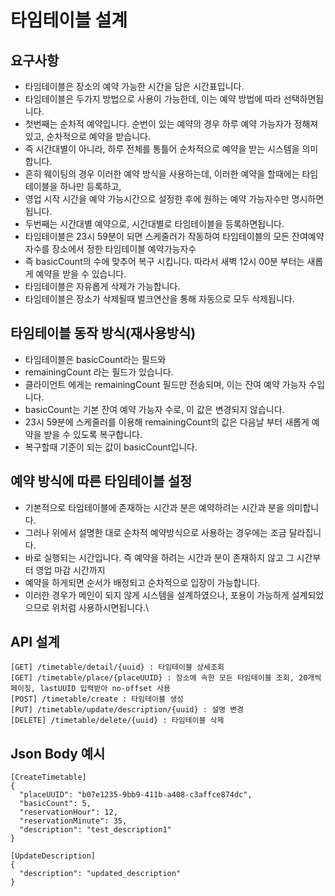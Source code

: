# 타임테이블 설계

## 요구사항
* 타임테이블은 장소의 예약 가능한 시간을 담은 시간표입니다.
* 타임테이블은 두가지 방법으로 사용이 가능한데, 이는 예약 방법에 따라 선택하면됩니다.
* 첫번째는 순차적 예약입니다. 순번이 있는 예약의 경우 하루 예약 가능자가 정해져있고, 순차적으로 예약을 받습니다.
* 즉 시간대별이 아니라, 하루 전체를 통틀어 순차적으로 예약을 받는 시스템을 의미합니다.
* 흔히 웨이팅의 경우 이러한 예약 방식을 사용하는데, 이러한 예약을 할때에는 타임테이블을 하나만 등록하고,
* 영업 시작 시간을 예약 가능시간으로 설정한 후에 원하는 예약 가능자수만 명시하면됩니다.
* 두번째는 시간대별 예약으로, 시간대별로 타임테이블을 등록하면됩니다.
* 타임테이블은 23시 59분이 되면 스케줄러가 작동하여 타임테이블의 모든 잔여예약자수를 장소에서 정한 타임테이블 예약가능자수
* 즉 basicCount의 수에 맞추어 복구 시킵니다. 따라서 새벽 12시 00분 부터는 새롭게 예약을 받을 수 있습니다.
* 타임테이블은 자유롭게 삭제가 가능합니다.
* 타임테이블은 장소가 삭제될때 벌크연산을 통해 자동으로 모두 삭제됩니다.

## 타임테이블 동작 방식(재사용방식)
* 타임테이블은 basicCount라는 필드와
* remainingCount 라는 필드가 있습니다.
* 클라이언트 에게는 remainingCount 필드만 전송되며, 이는 잔여 예약 가능자 수입니다.
* basicCount는 기본 잔여 예약 가능자 수로, 이 값은 변경되지 않습니다.
* 23시 59분에 스케줄러를 이용해 remainingCount의 값은 다음날 부터 새롭게 예약을 받을 수 있도록 복구합니다.
* 복구할때 기준이 되는 값이 basicCount입니다.

## 예약 방식에 따른 타임테이블 설정
* 기본적으로 타임테이블에 존재하는 시간과 분은 예약하려는 시간과 분을 의미합니다.
* 그러나 위에서 설명한 대로 순차적 예약방식으로 사용하는 경우에는 조금 달라집니다.
* 바로 실행되는 시간입니다. 즉 예약을 하려는 시간과 분이 존재하지 않고 그 시간부터 영업 마감 시간까지
* 예약을 하게되면 순서가 배정되고 순차적으로 입장이 가능합니다.
* 이러한 경우가 메인이 되지 않게 시스템을 설계하였으나, 포용이 가능하게 설계되었으므로 위처럼 사용하시면됩니다.\

## API 설계
```
[GET] /timetable/detail/{uuid} : 타임테이블 상세조회
[GET] /timetable/place/{placeUUID} : 장소에 속한 모든 타임테이블 조회, 20개씩 페이징, lastUUID 입력받아 no-offset 사용
[POST] /timetable/create : 타임테이블 생성 
[PUT] /timetable/update/description/{uuid} : 설명 변경
[DELETE] /timetable/delete/{uuid} : 타임테이블 삭제
```

## Json Body 예시
```
[CreateTimetable]
{
  "placeUUID": "b07e1235-9bb9-411b-a408-c3affce874dc",
  "basicCount": 5,
  "reservationHour": 12,
  "reservationMinute": 35,
  "description": "test_description1"
}

[UpdateDescription]
{
  "description": "updated_description"
}
```